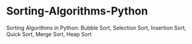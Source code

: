 # Sorting-Algorithms-Python
Sorting Algorithms in Python: Bubble Sort, Selection Sort, Insertion Sort, Quick Sort, Merge Sort, Heap Sort
